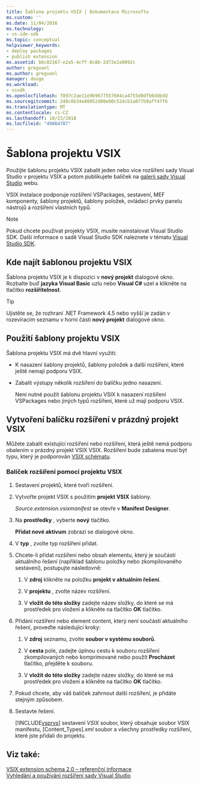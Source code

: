 ```yaml
---
title: Šablona projektu VSIX | Dokumentace Microsoftu
ms.custom: ''
ms.date: 11/04/2016
ms.technology:
- vs-ide-sdk
ms.topic: conceptual
helpviewer_keywords:
- deploy packages
- publish extension
ms.assetid: b6c82167-e2a5-4cff-8c8b-2d72e2a9092c
author: gregvanl
ms.author: gregvanl
manager: douge
ms.workload:
- vssdk
ms.openlocfilehash: f897c2ae11e9b9677557684ca4755d0df66ddbdd
ms.sourcegitcommit: 240c8b34e80952d00e90c52dcb1a077b9aff47f6
ms.translationtype: MT
ms.contentlocale: cs-CZ
ms.lasthandoff: 10/23/2018
ms.locfileid: "49864787"
---
```

# <a name="vsix-project-template"></a>Šablona projektu VSIX
Použijte šablonu projektu VSIX zabalit jeden nebo více rozšíření sady Visual Studio v projektu VSIX a potom publikujete balíček na [galerii sady Visual Studio](http://go.microsoft.com/fwlink/?LinkID=123847) webu.  
  
 VSIX instalace podporuje rozšíření VSPackages, sestavení, MEF komponenty, šablony projektů, šablony položek, ovládací prvky panelu nástrojů a rozšíření vlastních typů.  
  
> [!NOTE]
>  Pokud chcete používat projekty VSIX, musíte nainstalovat Visual Studio SDK. Další informace o sadě Visual Studio SDK naleznete v tématu [Visual Studio SDK](../extensibility/visual-studio-sdk.md).  
  
## <a name="where-to-find-the-vsix-project-template"></a>Kde najít šablonou projektu VSIX  
 Šablona projektu VSIX je k dispozici v **nový projekt** dialogové okno. Rozbalte buď **jazyka Visual Basic** uzlu nebo **Visual C#** uzel a klikněte na tlačítko **rozšiřitelnost**.  
  
> [!TIP]
>  Ujistěte se, že rozhraní .NET Framework 4.5 nebo vyšší je zadán v rozevíracím seznamu v horní části **nový projekt** dialogové okno.  
  
## <a name="uses-of-the-vsix-project-template"></a>Použití šablony projektu VSIX  
 Šablona projektu VSIX má dvě hlavní využití:  
  
- K nasazení šablony projektů, šablony položek a další rozšíření, které ještě nemají podporu VSIX.  
  
- Zabalit výstupy několik rozšíření do balíčku jedno nasazení.  
  
  Není nutné použít šablonu projektu VSIX k nasazení rozšíření VSPackages nebo jiných typů rozšíření, které už mají podporu VSIX.  
  
## <a name="packaging-an-extension-in-an-empty-vsix-project"></a>Vytvoření balíčku rozšíření v prázdný projekt VSIX  
 Můžete zabalit existující rozšíření nebo rozšíření, která ještě nemá podporu obalením v prázdný projekt VSIX VSIX. Rozšíření bude zabalena musí být typu, který je podporován [VSIX schématu](../extensibility/vsix-extension-schema-2-0-reference.md).  
  
### <a name="to-package-an-extension-by-using-a-vsix-project"></a>Balíček rozšíření pomocí projektu VSIX  
  
1. Sestavení projektů, které tvoří rozšíření.  
  
2. Vytvořte projekt VSIX s použitím **projekt VSIX** šablony.  
  
    *Source.extension.vsixmanifest* se otevře v **Manifest Designer**.  
  
3. Na **prostředky** , vyberte **nový** tlačítko.  
  
    **Přidat nové aktivum** zobrazí se dialogové okno.  
  
4. V **typ** , zvolte typ rozšíření přidat.  
  
5. Chcete-li přidat rozšíření nebo obsah elementu, který je součástí aktuálního řešení (například šablonu položky nebo zkompilovaného sestavení), postupujte následovně:  
  
   1.  V **zdroj** klikněte na položku **projekt v aktuálním řešení**.  
  
   2.  V **projektu** , zvolte název rozšíření.  
  
   3.  V **vložit do této složky** zadejte název složky, do které se má prostředek pro vložení a klikněte na tlačítko **OK** tlačítko.  
  
6. Přidání rozšíření nebo element content, který není součástí aktuálního řešení, proveďte následující kroky:  
  
   1.  V **zdroj** seznamu, zvolte **soubor v systému souborů**.  
  
   2.  V **cesta** pole, zadejte úplnou cestu k souboru rozšíření zkompilovaných nebo komprimované nebo použít **Procházet** tlačítko, přejděte k souboru.  
  
   3.  V **vložit do této složky** zadejte název složky, do které se má prostředek pro vložení a klikněte na tlačítko **OK** tlačítko.  
  
7. Pokud chcete, aby váš balíček zahrnout další rozšíření, je přidáte stejným způsobem.  
  
8. Sestavte řešení.  
  
    [!INCLUDE[vsprvs](../code-quality/includes/vsprvs_md.md)] sestavení *VSIX* soubor, který obsahuje soubor VSIX manifestu, [Content_Types]*.xml* soubor a všechny prostředky rozšíření, které jste přidali do projektu.  
  
## <a name="see-also"></a>Viz také:  
 [VSIX extension schema 2.0 – referenční informace](../extensibility/vsix-extension-schema-2-0-reference.md)   
 [Vyhledání a používání rozšíření sady Visual Studio](../ide/finding-and-using-visual-studio-extensions.md)